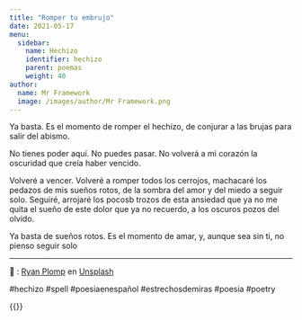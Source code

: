 ```yaml
---
title: "Romper tu embrujo"
date: 2021-05-17
menu:
  sidebar:
    name: Hechizo
    identifier: hechizo
    parent: poemas
    weight: 40
author:
  name: Mr Framework
  image: /images/author/Mr Framework.png
---
```


Ya basta. Es el momento de romper el hechizo, de conjurar a las brujas para salir del abismo.

No tienes poder aquí. No puedes pasar. No volverá a mi corazón la oscuridad que creía haber vencido.

Volveré a vencer. Volveré a romper todos los cerrojos, machacaré los pedazos de mis sueños rotos, de la sombra del amor y del miedo a seguir solo. Seguiré, arrojaré los pocosb trozos de esta ansiedad que ya no me quita el sueño de este dolor que ya no recuerdo, a los oscuros pozos del olvido.

Ya basta de sueños rotos. Es el momento de amar, y, aunque sea sin ti, no pienso seguir solo

---

📸 : [Ryan Plomp](https://unsplash.com/@ryancp) en [Unsplash](https://unsplash.com/photos/0iPebSCgKoA)

#hechizo #spell #poesiaenespañol #estrechosdemiras #poesia #poetry

{{<mastobutton>}}

